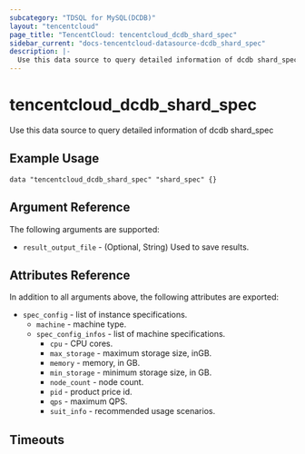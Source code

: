 ```yaml
---
subcategory: "TDSQL for MySQL(DCDB)"
layout: "tencentcloud"
page_title: "TencentCloud: tencentcloud_dcdb_shard_spec"
sidebar_current: "docs-tencentcloud-datasource-dcdb_shard_spec"
description: |-
  Use this data source to query detailed information of dcdb shard_spec
---
```


# tencentcloud_dcdb_shard_spec

Use this data source to query detailed information of dcdb shard_spec

## Example Usage

```hcl
data "tencentcloud_dcdb_shard_spec" "shard_spec" {}
```

## Argument Reference

The following arguments are supported:

* `result_output_file` - (Optional, String) Used to save results.

## Attributes Reference

In addition to all arguments above, the following attributes are exported:

* `spec_config` - list of instance specifications.
  * `machine` - machine type.
  * `spec_config_infos` - list of machine specifications.
    * `cpu` - CPU cores.
    * `max_storage` - maximum storage size, inGB.
    * `memory` - memory, in GB.
    * `min_storage` - minimum storage size, in GB.
    * `node_count` - node count.
    * `pid` - product price id.
    * `qps` - maximum QPS.
    * `suit_info` - recommended usage scenarios.


## Timeouts

<no value>



